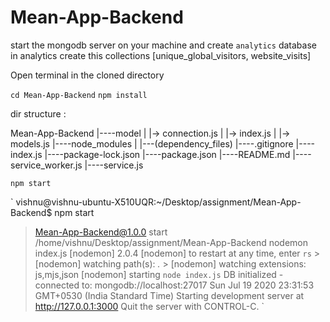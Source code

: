 # Mean-App-Backend

start the mongodb server on your machine and create `analytics` database
in analytics create this collections [unique_global_visitors, website_visits]

Open terminal in the cloned directory

`cd Mean-App-Backend`
`npm install`

dir structure :

Mean-App-Backend
|----model
| |-> connection.js
| |-> index.js
| |-> models.js
|----node_modules
| |---(dependency_files)
|----.gitignore
|----index.js
|----package-lock.json
|----package.json
|----README.md
|----service_worker.js
|----service.js

`npm start`

`
vishnu@vishnu-ubuntu-X510UQR:~/Desktop/assignment/Mean-App-Backend\$ npm start

> Mean-App-Backend@1.0.0 start /home/vishnu/Desktop/assignment/Mean-App-Backend
> nodemon index.js
> [nodemon] 2.0.4
> [nodemon] to restart at any time, enter `rs` > [nodemon] watching path(s): _._ > [nodemon] watching extensions: js,mjs,json
> [nodemon] starting `node index.js`
> DB initialized - connected to: mongodb://localhost:27017
> Sun Jul 19 2020 23:31:53 GMT+0530 (India Standard Time)
> Starting development server at http://127.0.0.1:3000
> Quit the server with CONTROL-C.
> `
